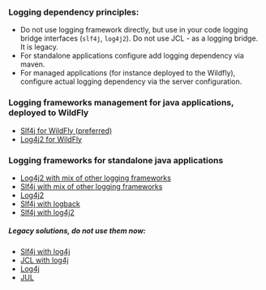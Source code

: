 ### Logging dependency principles:

- Do not use logging framework directly,
  but use in your code logging bridge interfaces
  (`slf4j`, `log4j2`).
  Do not use JCL - as a logging bridge. It is legacy.
- For standalone applications configure add logging dependency via maven.
- For managed applications (for instance deployed to the Wildfly), 
  configure actual logging dependency via the server configuration.


### Logging frameworks management for java applications, deployed to WildFly

- [Slf4j for WildFly (preferred)](slf4j_wildfly/README.md)
- [Log4j2 for WildFly](log4j2_wildfly/README.md)

### Logging frameworks for standalone java applications

- [Log4j2 with mix of other logging frameworks](log4j2_mix/README.md)
- [Slf4j with mix of other logging frameworks](slf4j_mix/README.md)
- [Log4j2](log4j2/README.md)
- [Slf4j with logback](slf4j_logback/README.md)
- [Slf4j with log4j2](slf4j_log4j2/README.md)
  
##### Legacy solutions, do not use them now:
- [Slf4j with log4j](slf4j_log4j2/README.md)
- [JCL with log4j](jcl_log4j/README.md)
- [Log4j](log4j/README.md)
- [JUL](jul/README.md)


